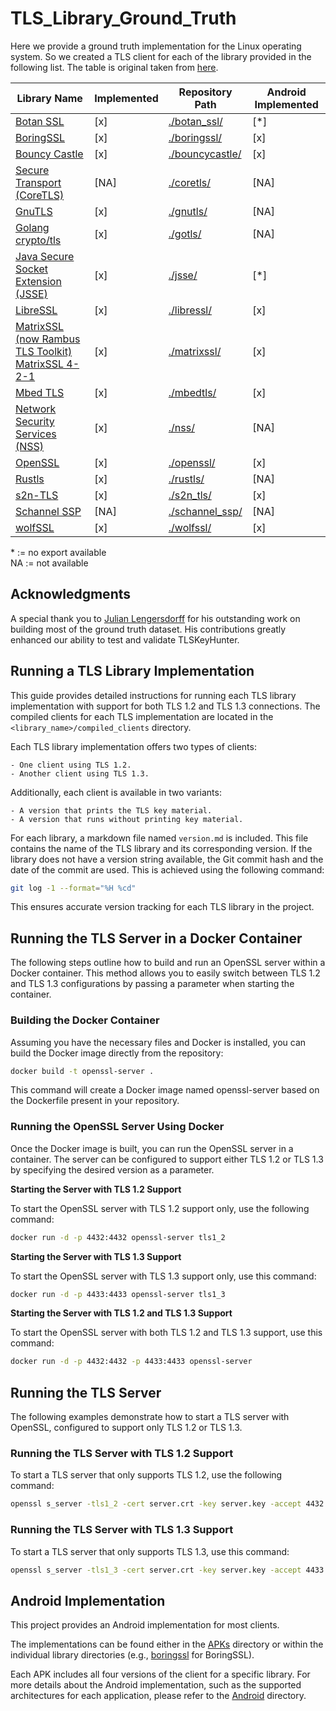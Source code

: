# TLS_Library_Ground_Truth

Here we provide a ground truth implementation for the Linux operating system. So we created a TLS client for each of the library provided in the following list. The table is original taken from [here](https://dfrws.org/wp-content/uploads/2024/07/TLS-key-material-identification-and-extractio_2024_Forensic-Science-Internat.pdf). 

| Library Name | Implemented | Repository Path | Android Implemented |
|--------------|-------------|-----------------|---------------------|
| [Botan SSL](https://botan.randombit.net/) | [x] | [./botan_ssl/](./botan_ssl/) | [*] |
| [BoringSSL](https://boringssl.googlesource.com/boringssl) | [x] | [./boringssl/](./boringssl/) | [x] |
| [Bouncy Castle](https://www.bouncycastle.org/) | [x] | [./bouncycastle/](./bouncycastle/) | [x] |
| [Secure Transport (CoreTLS)](https://developer.apple.com/documentation/security/secure_transport/) | [NA] | [./coretls/](./coretls/) | [NA] |
| [GnuTLS](https://www.gnutls.org/) | [x] | [./gnutls/](./gnutls/) | [NA] |
| [Golang crypto/tls](https://pkg.go.dev/crypto/tls) | [x] | [./gotls/](./gotls/) | [NA] |
| [Java Secure Socket Extension (JSSE)](https://docs.oracle.com/en/java/javase/17/security/java-secure-socket-extension-jsse-reference-guide.html#GUID-93DEEE16-0B70-40E5-BBE7-55C3FD432345) | [x] | [./jsse/](./jsse/) | [*] |
| [LibreSSL](https://www.libressl.org/) | [x] | [./libressl/](./libressl/) | [x] |
| [MatrixSSL (now Rambus TLS Toolkit)](https://www.rambus.com/security/software-protocols/tls-toolkit/matrix) [MatrixSSL 4-2-1](http://web.archive.org/web/20240000000000*/https://github.com/matrixssl/matrixssl/archive/4-2-1-open.tar.gz) | [x] | [./matrixssl/](./matrixssl/) | [x] |
| [Mbed TLS](https://github.com/Mbed-TLS/mbedtls) | [x] | [./mbedtls/](./mbedtls/) | [x] |
| [Network Security Services (NSS)](https://hg.mozilla.org/projects/nss) | [x] | [./nss/](./nss/) | [NA] |
| [OpenSSL](https://www.openssl.org/) | [x] | [./openssl/](./openssl/) | [x] |
| [Rustls](https://github.com/rustls/rustls) | [x] | [./rustls/](./rustls/) | [NA] |
| [s2n-TLS](https://github.com/aws/s2n-tls) | [x] | [./s2n_tls/](./s2n_tls/) | [x] |
| [Schannel SSP](https://learn.microsoft.com/en-us/windows/win32/secauthn/protocols-in-tls-ssl--schannel-ssp-) | [NA] | [./schannel_ssp/](./schannel_ssp/) | [NA] |
| [wolfSSL](https://www.wolfssl.com/) | [x] | [./wolfssl/](./wolfssl/) | [x] |


\* := no export available \
NA := not available

## Acknowledgments

A special thank you to [Julian Lengersdorff]([https://github.com/JulianMueller](https://github.com/Julian-Lengersdorff)) for his outstanding work on building most of the ground truth dataset. His contributions greatly enhanced our ability to test and validate TLSKeyHunter.

## Running a TLS Library Implementation

This guide provides detailed instructions for running each TLS library implementation with support for both TLS 1.2 and TLS 1.3 connections. The compiled clients for each TLS implementation are located in the `<library_name>/compiled_clients` directory.

Each TLS library implementation offers two types of clients:

    - One client using TLS 1.2.
    - Another client using TLS 1.3.

Additionally, each client is available in two variants:

    - A version that prints the TLS key material.
    - A version that runs without printing key material.

For each library, a markdown file named `version.md` is included. This file contains the name of the TLS library and its corresponding version. If the library does not have a version string available, the Git commit hash and the date of the commit are used. This is achieved using the following command:

```bash
git log -1 --format="%H %cd"
```

This ensures accurate version tracking for each TLS library in the project.


## Running the TLS Server in a Docker Container

The following steps outline how to build and run an OpenSSL server within a Docker container. This method allows you to easily switch between TLS 1.2 and TLS 1.3 configurations by passing a parameter when starting the container.


### Building the Docker Container

Assuming you have the necessary files and Docker is installed, you can build the Docker image directly from the repository:
```bash
docker build -t openssl-server .
```

This command will create a Docker image named openssl-server based on the Dockerfile present in your repository.


### Running the OpenSSL Server Using Docker 

Once the Docker image is built, you can run the OpenSSL server in a container. The server can be configured to support either TLS 1.2 or TLS 1.3 by specifying the desired version as a parameter.

**Starting the Server with TLS 1.2 Support**

To start the OpenSSL server with TLS 1.2 support only, use the following command:
```bash
docker run -d -p 4432:4432 openssl-server tls1_2
```

**Starting the Server with TLS 1.3 Support**

To start the OpenSSL server with TLS 1.3 support only, use this command:
```bash
docker run -d -p 4433:4433 openssl-server tls1_3
```

**Starting the Server with TLS 1.2 and TLS 1.3 Support**

To start the OpenSSL server with both TLS 1.2 and TLS 1.3 support, use this command:
```bash
docker run -d -p 4432:4432 -p 4433:4433 openssl-server
```


## Running the TLS Server

The following examples demonstrate how to start a TLS server with OpenSSL, configured to support only TLS 1.2 or TLS 1.3.

### Running the TLS Server with TLS 1.2 Support

To start a TLS server that only supports TLS 1.2, use the following command:

```bash
openssl s_server -tls1_2 -cert server.crt -key server.key -accept 4432
```

### Running the TLS Server with TLS 1.3 Support

To start a TLS server that only supports TLS 1.3, use this command:

```bash
openssl s_server -tls1_3 -cert server.crt -key server.key -accept 4433
```

## Android Implementation
This project provides an Android implementation for most clients.

The implementations can be found either in the [APKs](./APKs/)  directory or within the individual library directories (e.g., [boringssl](./boringssl/) for BoringSSL).

Each APK includes all four versions of the client for a specific library. For more details about the Android implementation, such as the supported architectures for each application, please refer to the [Android](./Android/) directory.
